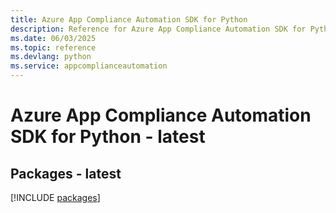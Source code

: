 ```yaml
---
title: Azure App Compliance Automation SDK for Python
description: Reference for Azure App Compliance Automation SDK for Python
ms.date: 06/03/2025
ms.topic: reference
ms.devlang: python
ms.service: appcomplianceautomation
---
```

# Azure App Compliance Automation SDK for Python - latest
## Packages - latest
[!INCLUDE [packages](app-compliance-automation-index.md)]